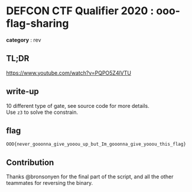 # DEFCON CTF Qualifier 2020 : ooo-flag-sharing

**category** : rev

## TL;DR

https://www.youtube.com/watch?v=PQPO5Z4lVTU

## write-up

10 different type of gate, see source code for more details.  
Use `z3` to solve the constrain.

## flag

`OOO{never_gooonna_give_yooou_up_but_Im_gooonna_give_yooou_this_flag}`

## Contribution

Thanks @bronsonyen for the final part of the script, and all the other teammates for reversing the binary.
